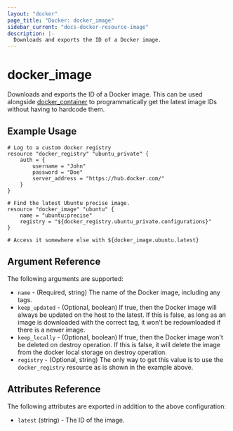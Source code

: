 ```yaml
---
layout: "docker"
page_title: "Docker: docker_image"
sidebar_current: "docs-docker-resource-image"
description: |-
  Downloads and exports the ID of a Docker image.
---
```


# docker\_image

Downloads and exports the ID of a Docker image. This can be used alongside
[docker\_container](/docs/providers/docker/r/container.html)
to programmatically get the latest image IDs without having to hardcode
them.

## Example Usage

```
# Log to a custom docker registry
resource "docker_registry" "ubuntu_private" {
    auth = {
        username = "John"
        password = "Doe"
        server_address = "https://hub.docker.com/"
    }
}

# Find the latest Ubuntu precise image.
resource "docker_image" "ubuntu" {
    name = "ubuntu:precise"
    registry = "${docker_registry.ubuntu_private.configurations}"
}

# Access it somewhere else with ${docker_image.ubuntu.latest}
```

## Argument Reference

The following arguments are supported:

* `name` - (Required, string) The name of the Docker image, including any tags.
* `keep_updated` - (Optional, boolean) If true, then the Docker image will
  always be updated on the host to the latest. If this is false, as long as an
  image is downloaded with the correct tag, it won't be redownloaded if
  there is a newer image.
* `keep_locally` - (Optional, boolean) If true, then the Docker image won't be
  deleted on destroy operation. If this is false, it will delete the image from
  the docker local storage on destroy operation.
* `registry` - (Optional, string) The only way to get this value is to use the `docker_registry` resource as is shown in the example above.

## Attributes Reference

The following attributes are exported in addition to the above configuration:

* `latest` (string) - The ID of the image.
